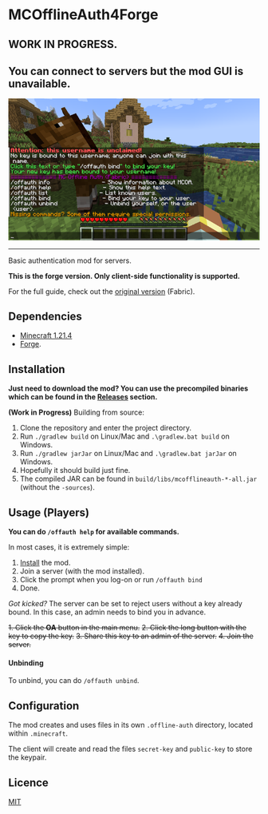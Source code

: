 # MCOfflineAuth4Forge

## WORK IN PROGRESS.

## You can connect to servers but the mod GUI is unavailable.

![A screenshot.](res/screenshot.png)

---
Basic authentication mod for servers.

**This is the forge version. Only client-side functionality is supported.**

For the full guide, check out the [original version](https://github.com/a455jldvmsrwll1a/MCOfflineAuth) (Fabric).

## Dependencies

- [Minecraft 1.21.4](www.minecraft.net)
- [Forge](https://files.minecraftforge.net/net/minecraftforge/forge/).

## Installation

**Just need to download the mod? You can use the precompiled binaries which can be found in the [Releases](https://github.com/a455jldvmsrwll1a/MCOfflineAuth4Forge/releases) section.**

**(Work in Progress)** Building from source:

1. Clone the repository and enter the project directory.
2. Run `./gradlew build` on Linux/Mac and `.\gradlew.bat build` on Windows.
3. Run `./gradlew jarJar` on Linux/Mac and `.\gradlew.bat jarJar` on Windows.
4. Hopefully it should build just fine.
5. The compiled JAR can be found in `build/libs/mcofflineauth-*-all.jar` (without the `-sources`).


## Usage (Players)

**You can do `/offauth help` for available commands.**

In most cases, it is extremely simple:

1. [Install](#installation) the mod.
2. Join a server (with the  mod installed).
3. Click the prompt when you log-on or run `/offauth bind`
4. Done.

*Got kicked?* The server can be set to reject users without a key already bound. In this case, an admin needs to bind you in advance.

~~1. Click the **OA** button in the main menu.~~
~~2. Click the long button with the key to copy the key.~~
~~3. Share this key to an admin of the server.~~
~~4. Join the server.~~

#### Unbinding

To unbind, you can do `/offauth unbind`.

## Configuration

The mod creates and uses files in its own `.offline-auth` directory, located within `.minecraft`.

The client will create and read the files `secret-key` and `public-key` to store the keypair.

## Licence

[MIT](LICENSE.txt)
